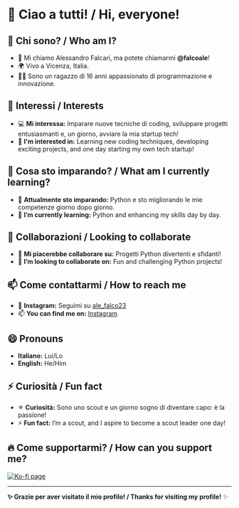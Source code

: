 # 👋 Ciao a tutti! / Hi, everyone!

## 👤 Chi sono? / Who am I?
- 🚀 Mi chiamo Alessandro Falcari, ma potete chiamarmi **@falcoale**!
- 🌍 Vivo a Vicenza, Italia.
- 🧑‍💻 Sono un ragazzo di 16 anni appassionato di programmazione e innovazione.

## 👀 Interessi / Interests
- 💻 **Mi interessa:** Imparare nuove tecniche di coding, sviluppare progetti entusiasmanti e, un giorno, avviare la mia startup tech!
- 🚀 **I'm interested in:** Learning new coding techniques, developing exciting projects, and one day starting my own tech startup!

## 🌱 Cosa sto imparando? / What am I currently learning?
- 🐍 **Attualmente sto imparando:** Python e sto migliorando le mie competenze giorno dopo giorno.
- 🌱 **I’m currently learning:** Python and enhancing my skills day by day.

## 💞️ Collaborazioni / Looking to collaborate
- 🤝 **Mi piacerebbe collaborare su:** Progetti Python divertenti e sfidanti!
- 💞️ **I’m looking to collaborate on:** Fun and challenging Python projects!

## 📫 Come contattarmi / How to reach me
- 📸 **Instagram:** Seguimi su [ale_falco23](https://www.instagram.com/ale_falco23/)
- 📫 **You can find me on:** [Instagram](https://www.instagram.com/ale_falco23/)

## 😄 Pronouns
- **Italiano:** Lui/Lo
- **English:** He/Him

## ⚡ Curiosità / Fun fact
- ⚜️ **Curiosità:** Sono uno scout e un giorno sogno di diventare capo: è la passione!
- ⚡ **Fun fact:** I’m a scout, and I aspire to become a scout leader one day!

## 🔥 Come supportarmi? / How can you support me?
[![Ko-fi page](https://ko-fi.com/img/githubbutton_sm.svg)](https://ko-fi.com/N4N612SSUW)

---

**✨ Grazie per aver visitato il mio profilo! / Thanks for visiting my profile!** ✨

<!---
falcoale/falcoale is a ✨ special ✨ repository because its `README.md` (this file) appears on your GitHub profile.
You can click the Preview link to take a look at your changes.
--->
